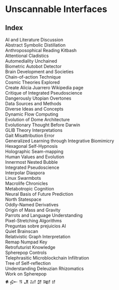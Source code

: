 # Unscannable Interfaces

## Index
AI and Literature Discussion  <br>
Abstract Symbolic Distillation  <br>
Anthroposophical Reading Kitbash  <br>
Attentional Cladistics  <br>
Automediality Unchained  <br>
Biometric Autobot Detector  <br>
Brain Development and Societies  <br>
Chain-of-action Technique  <br>
Cosmic Theories Explored  <br>
Create Alicia Juarrero Wikipedia page  <br>
Critique of Integrated Pseudoscience  <br>
Dangerously Utopian Overtones  <br>
Data Sources and Methods  <br>
Diverse Ideas and Concepts  <br>
Dynamic Flow Computing  <br>
Evolution of Dome Architecture  <br>
Evolutionary Thought Before Darwin  <br>
GLIB Theory Interpretations  <br>
Gait Misattribution Error  <br>
Generalized Learning through Integrative Biomimicry  <br>
Hexagonal Self-Hypnosis  <br>
Holographic Seam-mapping  <br>
Human Values and Evolution  <br>
Innermost Nested Bubble  <br>
Integrated Pseudoscience  <br>
Interpolar Diaspora  <br>
Linux Swarmbots  <br>
Macrolife Chronicles  <br>
Metabotropic Cognition  <br>
Neural Basis of Future Prediction  <br>
North Statespace  <br>
Oddly-Named Derivatives  <br>
Origin of Mass and Gravity  <br>
Parrots and Language Understanding  <br>
Pixel-Stretching Algorithms  <br>
Preguntas sobre prejuicios AI  <br>
Quiet Brainscan  <br>
Relativistic Graph Interpretation  <br>
Remap Numpad Key  <br>
Retrofuturist Knowledge  <br>
Spherepop Controls  <br>
Telephrasitic Microblockchain Infiltration  <br>
Tree of Self-reflection  <br>
Understanding Deleuzian Rhizomatics  <br>
Work on Spherepop  <br>
𒀭𒅎 𒀀 𒂗 𒁺 𒌆 𒉈 𒄑  <br>
